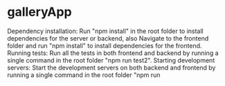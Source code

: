 # galleryApp
Dependency installation:
     Run "npm install" in the root folder to install dependencies for the server or backend, also
     Navigate to the frontend folder  and run  "npm install" to install dependencies for the frontend. 
Running tests:
 Run all the tests in both frontend and backend by running a single command in the root folder  "npm run test2".
Starting development servers:
 Start the development servers on both backend and frontend by running a single command in the root folder   "npm run 
